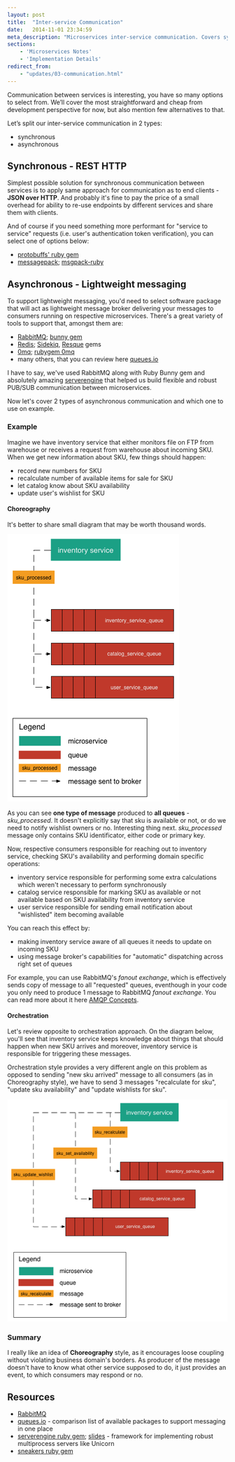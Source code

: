 ```yaml
---
layout: post
title:  "Inter-service Communication"
date:   2014-11-01 23:34:59
meta_description: "Microservices inter-service communication. Covers sync and async styles of communication using HTTP + REST and lightweight messaging respectively"
sections:
    - 'Microservices Notes'
    - 'Implementation Details'
redirect_from:
    - "updates/03-communication.html"
---
```


Communication between services is interesting, you have so many options to select from. We’ll cover the most straightforward and cheap from development perspective for now, but also mention few alternatives to that.

Let’s split our inter-service communication in 2 types:

- synchronous
- asynchronous

## Synchronous - REST HTTP

Simplest possible solution for synchronous communication between services is to apply same approach for communication as to end clients - 
**JSON over HTTP**. And probably it's fine to pay the price of a small overhead for ability to re-use endpoints by different services and share them with clients.

And of course if you need something more performant for "service to service" requests (i.e. user's authentication token verification), you can select one of options below:

- [protobuffs' ruby gem](https://github.com/localshred/protobuf)
- [messagepack](http://msgpack.org/); [msgpack-ruby](https://github.com/msgpack/msgpack-ruby)

## Asynchronous - Lightweight messaging

To support lightweight messaging, you'd need to select software package that will act as lightweight message broker delivering your messages to consumers running on respective microservices. There's a great variety of tools to support that, amongst them are:

- [RabbitMQ](http://www.rabbitmq.com); [bunny gem](http://rubybunny.info)
- [Redis](http://redis.io/); [Sidekiq](https://github.com/mperham/sidekiq), [Resque](http://resquework.org) gems
- [0mq](http://zeromq.org); [rubygem 0mq](https://github.com/jemc/0mq)
- many others, that you can review here [queues.io](http://queues.io)

I have to say, we've used RabbitMQ along with Ruby Bunny gem and absolutely amazing [serverengine](https://github.com/fluent/serverengine) that helped us build flexible and robust PUB/SUB communication between microservices.

Now let's cover 2 types of asynchronous communication and which one to use on example. 

### Example
Imagine we have inventory service that either monitors file on FTP from warehouse or receives a request from warehouse about incoming SKU. When we get new information about SKU, few things should happen:

- record new numbers for SKU
- recalculate number of available items for sale for SKU
- let catalog know about SKU availability
- update user's wishlist for SKU

#### Choreography

It's better to share small diagram that may be worth thousand words.

![service choreogrpahy](/images/communication/choreography.png)

As you can see **one type of message** produced to **all queues** - *sku_processed*. It doesn't explicitly say that sku is available or not, or do we need to notify wishlist owners or no. Interesting thing next. *sku_processed* message only contains SKU identificator, either code or primary key. 

Now, respective consumers responsible for reaching out to inventory service, checking SKU's availability and performing domain specific operations:

- inventory service responsible for performing some extra calculations which weren't necessary to perform synchronously
- catalog service responsible for marking SKU as available or not available based on SKU availability from inventory service
- user service responsible for sending email notification about "wishlisted" item becoming available

You can reach this effect by:

- making inventory service aware of all queues it needs to update on incoming SKU
- using message broker's capabilities for "automatic" dispatching across right set of queues

For example, you can use RabbitMQ's *fanout exchange*, which is effectively sends copy of message to all "requested" queues, eventhough in your code you only need to produce 1 message to RabbitMQ *fanout exchange*. You can read more about it here [AMQP Concepts](https://www.rabbitmq.com/tutorials/amqp-concepts.html).

#### Orchestration

Let's review opposite to orchestration approach. On the diagram below, you'll see that inventory service keeps knowledge about things that should happen when new SKU arrives and moreover, inventory service is responsible for triggering these messages. 

Orchestration style provides a very different angle on this problem as opposed to sending "new sku arrived" message to all consumers (as in Choreography style), we have to send 3 messages "recalculate for sku", "update sku availability" and "update wishlists for sku". 

![service orchestration](/images/communication/orchestration.png)


### Summary
I really like an idea of **Choreography** style, as it encourages loose coupling without violating business domain's borders. As producer of the message doesn't have to know what other service supposed to do, it just provides an event, to which consumers may respond or no.

## Resources

- [RabbitMQ](https://www.rabbitmq.com/)
- [queues.io](http://queues.io) - comparison list of available packages to support messaging in one place
- [serverengine ruby gem](https://github.com/fluent/serverengine); [slides](http://www.slideshare.net/treasure-data/rubykaigi-2014-serverengine) - framework for implementing robust multiprocess servers like Unicorn
- [sneakers ruby gem](http://jondot.github.io/sneakers/)
